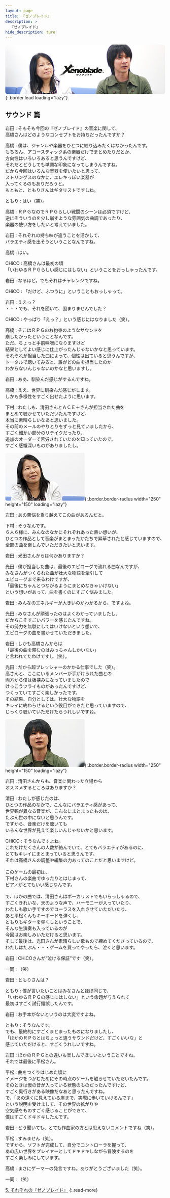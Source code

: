 ```yaml
---
layout: page
title: 『ゼノブレイド』
description: >
  『ゼノブレイド』
hide_description: ture
---
```


![](/interviews/jp/wii/sx4j/vol1/img/mainvisual4.jpg){:.border.lead loading="lazy"}

## サウンド 篇

岩田
: そもそも今回の『ゼノブレイド』の音楽に関して、<br>高橋さんはどのようなコンセプトをお持ちだったんですか？

高橋
: 僕は、ジャンルや楽器をひとつに絞り込みたくはなかったんです。<br>もちろん、アコースティック系の楽器だけでまとめたりだとか、<br>方向性はいろいろあると思うんですけど、<br>それだとどうしても単調な印象になってしまうんですね。<br>だから今回はいろんな楽器を使いたいと思って、<br>ストリングスのなかに、エレキっぽい楽器が<br>入ってくるのもありだろうと。<br>もともと、ともりさんはギタリストですしね。

ともり
: はい（笑）。

高橋
: ＲＰＧなのでＲＰＧらしい戦闘のシーンは必須ですけど、<br>逆にそういうのを少し崩すような雰囲気の曲調であったり、<br>楽器の使い方をしたいと考えていました。

岩田
: それぞれの持ち味が違うことを活かして、<br>バラエティ感を出そうということなんですね。

高橋
: はい。

CHiCO
: 高橋さんは最初の頃<br>「いわゆるＲＰＧらしい感じにはしない」ということをおっしゃったんです。

岩田
: なるほど。でもそれはチャレンジですね。

CHiCO
: 「だけど、ふつうに」ということもおっしゃって。

岩田
: ええっ？<br>・・・でも、それを聞いて、固まりませんでした？

CHiCO
: やっぱり「えっ？」という感じにはなりました（笑）。

高橋
: そこはＲＰＧのお約束のようなサウンドを<br>崩したかったということなんです。<br>ただ、ちょっと手前味噌になりますけど<br>結果としてよい感じに仕上がったんじゃないかなと思っています。<br>それぞれが担当した曲によって、個性は出ていると思うんですが、<br>トータルで聴いてみると、誰がどの曲を担当したのか<br>わからないんじゃないのかなと思いますし。

岩田
: ああ、馴染んだ感じがするんですね。

高橋
: ええ、世界に馴染んだ感じがします。<br>しかも多様性をすごく出せたように思います。

下村
: わたしも、清田さんとＡＣＥ＋さんが担当された曲を<br>まとめて聴かせていただいたんですけど、<br>本当に素晴らしいなあと思いました。<br>その前のメールのやりとりをずっと見ていましたから、<br>すごく細かい部分のリテイクだったり、<br>追加のオーダーで苦労されていたのを知っていたので、<br>すごく感慨深いものがありましたし。

![](/interviews/jp/wii/sx4j/vol1/img/photo015.jpg){:.border.border-radius width="250" height="150" loading="lazy"}

岩田
: あの苦悩を乗り越えてこの曲があるんだと。

下村
: そうなんです。<br>６人６様に、みんなのなかにそれぞれあった熱い想いが、<br>ひとつの作品として音楽がまとまったかたちで昇華されたと感じていますので、<br>全部の曲を楽しんでいただきたいと思います。

岩田
: 光田さんからは何かありますか？

光田
: 僕が担当した曲は、最後のエピローグで流れる曲なんですが、<br>みなさんがつくられた曲が壮大な物語を牽引して<br>エピローグまで来るわけですが、<br>「最後にちゃんとつながるようにまとめなきゃいけない」<br>という想いがあって、曲を書くのにすごく悩みました。

岩田
: みんなのエネルギーが大きいのがわかるから、ですよね。

光田
: みなさんが頑張ったのはよくわかっていましたし、<br>だからこそすごいパワーを感じたんですね。<br>その努力を無駄にしてはいけないという想いで、<br>エピローグの曲を書かせていただきました。

岩田
: しかも高橋さんからは<br>「最後の曲を頼むのはみっちゃんしかいない」<br>と言われてたわけですし（笑）。

光田
: だから超プレッシャーのかかる仕事でした（笑）。<br>高さんと、ここにいるメンバーが手がけられた曲との<br>両方から僕は板挟みになっていましたので<br>けっこうツライものがあったんですけど、<br>つくっていてすごく楽しかったです。<br>その結果、自分としては、壮大な物語を<br>キレイに終わらせるという役目ができたと思っていますので、<br>じっくり聴いていただけたらうれしいですね。

![](/interviews/jp/wii/sx4j/vol1/img/photo016.jpg){:.border.border-radius width="250" height="150" loading="lazy"}

岩田
: 清田さんからも、音楽に関わった立場から<br>オススメするところはありますか？

清田
: わたしが感じたのは、<br>ひとつの作品のなかで、こんなにバラエティ感があって、<br>世界観が異なる音楽が、こんなにまとまったものは、<br>たぶん世の中にないと思うんです。<br>ですから、音楽だけを聴いても<br>いろんな世界が見えて楽しいんじゃないかと思います。

CHiCO
: そうなんですよね。<br>これだけたくさんの人数が絡んでいて、とてもバラエティがあるのに、<br>とてもキレイにまとまっていると思うんです。<br>それは高橋さんの調整や編集の力あってのことだと思いますけど。<br><br>このゲームの最初は、<br>下村さんの楽曲でゆったりとはじまって、<br>ピアノがとてもいい感じなんです。<br><br>で、ほかの曲では、清田さんはボーカリストでもいらっしゃるので、<br>すごくきれいな、天のような声で、ハーモニーが入っていたり、<br>わたしも歌い手ですのでコーラスを入れさせていただいたり、<br>あと平松くんもキーボードを弾くし、<br>ともりもギターを弾くしということで、<br>そんな生演奏も入っているのが<br>今回はお楽しみいただけると思います。<br>そして最後は、光田さんが素晴らしい歌もので締めてくださっているので、<br>わたしはたぶん・・・ゲームを買ってやったら、泣くと思います。

岩田
: CHiCOさんが“泣ける保証”です（笑）。

一同
: （笑）

岩田
: ともりさんは？

ともり
: 僕が言いたいことはみなさんとほぼ同じで、<br>「いわゆるＲＰＧの感じにはしない」という命題が与えられて<br>最初はすごく試行錯誤したんです。

岩田
: お手本がないというのは大変ですよね。

ともり
: そうなんです。<br>でも、最終的にすごくまとまったものになりましたし、<br>「ほかのＲＰＧとはちょっと違うサウンドだけど、すごくいいな」と<br>感じていただけると、すごくうれしいですね。

岩田
: ほかのＲＰＧとの違いも楽しんでほしいということですね。<br>それでは最後に平松さん。

平松
: 曲をつくりはじめた頃に<br>イメージをつかむためにその時点のゲームを触らせていただいたんです。<br>そのときは仮の音が入っている状態のものだったんですけど、<br>すごく奥行きがある映像だなあと思ったんですね。<br>で、「あの遠くに見えている崖まで、実際に歩いていけるんです」<br>という説明を受けまして、その世界の拡がりや<br>空気感をものすごく感じることができて、<br>僕はすごくドキドキしたんです。

岩田
: どう聞いても、とても作曲家の方とは思えないコメントですね（笑）。

平松
: すみません（笑）。<br>ですから、ソフトが完成して、自分でコントローラを握って、<br>あの広い世界をプレイヤーとしてドキドキしながら冒険するのを<br>すごく楽しみにしています。

高橋
: まさにゲーマーの発言ですね。ありがとうございました（笑）。

一同
: （笑）

[5. それぞれの『ゼノブレイド』](5.md)
{:.read-more}

